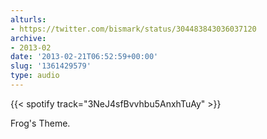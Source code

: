 ```yaml
---
alturls:
- https://twitter.com/bismark/status/304483843036037120
archive:
- 2013-02
date: '2013-02-21T06:52:59+00:00'
slug: '1361429579'
type: audio
---
```


{{< spotify track="3NeJ4sfBvvhbu5AnxhTuAy" >}}

Frog's Theme.

